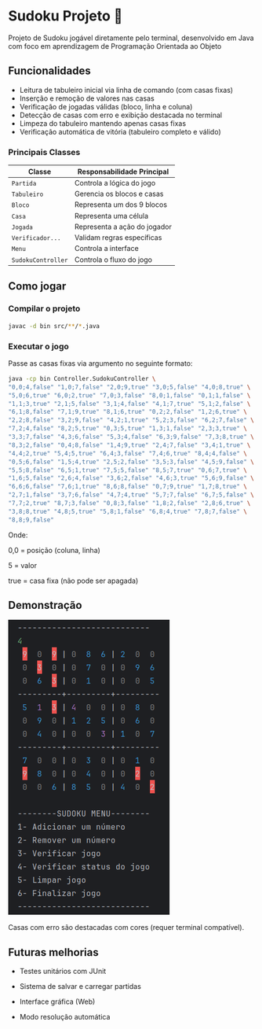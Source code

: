 # Sudoku Projeto 🧩


Projeto de Sudoku jogável diretamente pelo terminal, desenvolvido em Java com foco em aprendizagem de Programação Orientada ao Objeto

## Funcionalidades

- Leitura de tabuleiro inicial via linha de comando (com casas fixas)
- Inserção e remoção de valores nas casas
- Verificação de jogadas válidas (bloco, linha e coluna)
- Detecção de casas com erro e exibição destacada no terminal
- Limpeza do tabuleiro mantendo apenas casas fixas
- Verificação automática de vitória (tabuleiro completo e válido)


### Principais Classes

| Classe       | Responsabilidade Principal |
|--------------|-----------------------------|
| `Partida`    | Controla a lógica do jogo    |
| `Tabuleiro`  | Gerencia os blocos e casas   |
| `Bloco`      | Representa um dos 9 blocos   |
| `Casa`       | Representa uma célula        |
| `Jogada`     | Representa a ação do jogador |
| `Verificador...` | Validam regras específicas |
| `Menu` | Controla a interface |
| `SudokuController`| Controla o fluxo do jogo |

##  Como jogar

### Compilar o projeto

```bash
javac -d bin src/**/*.java
```

### Executar o jogo
Passe as casas fixas via argumento no seguinte formato:
```bash
java -cp bin Controller.SudokuController \
"0,0;4,false" "1,0;7,false" "2,0;9,true" "3,0;5,false" "4,0;8,true" \
"5,0;6,true" "6,0;2,true" "7,0;3,false" "8,0;1,false" "0,1;1,false" \
"1,1;3,true" "2,1;5,false" "3,1;4,false" "4,1;7,true" "5,1;2,false" \
"6,1;8,false" "7,1;9,true" "8,1;6,true" "0,2;2,false" "1,2;6,true" \
"2,2;8,false" "3,2;9,false" "4,2;1,true" "5,2;3,false" "6,2;7,false" \
"7,2;4,false" "8,2;5,true" "0,3;5,true" "1,3;1,false" "2,3;3,true" \
"3,3;7,false" "4,3;6,false" "5,3;4,false" "6,3;9,false" "7,3;8,true" \
"8,3;2,false" "0,4;8,false" "1,4;9,true" "2,4;7,false" "3,4;1,true" \
"4,4;2,true" "5,4;5,true" "6,4;3,false" "7,4;6,true" "8,4;4,false" \
"0,5;6,false" "1,5;4,true" "2,5;2,false" "3,5;3,false" "4,5;9,false" \
"5,5;8,false" "6,5;1,true" "7,5;5,false" "8,5;7,true" "0,6;7,true" \
"1,6;5,false" "2,6;4,false" "3,6;2,false" "4,6;3,true" "5,6;9,false" \
"6,6;6,false" "7,6;1,true" "8,6;8,false" "0,7;9,true" "1,7;8,true" \
"2,7;1,false" "3,7;6,false" "4,7;4,true" "5,7;7,false" "6,7;5,false" \
"7,7;2,true" "8,7;3,false" "0,8;3,false" "1,8;2,false" "2,8;6,true" \
"3,8;8,true" "4,8;5,true" "5,8;1,false" "6,8;4,true" "7,8;7,false" \
"8,8;9,false"
```
Onde:

0,0 = posição (coluna, linha)

5 = valor

true = casa fixa (não pode ser apagada)

## Demonstração

<img src="sudoku-demonstracao.png"/>

Casas com erro são destacadas com cores (requer terminal compatível).

## Futuras melhorias
- Testes unitários com JUnit

- Sistema de salvar e carregar partidas

- Interface gráfica (Web)

- Modo resolução automática
